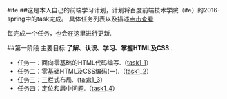 #ife
##这是本人自己的前端学习计划，计划将百度前端技术学院（ife）的2016-spring中的task完成。
具体任务列表以及描述[点击查看](http://ife.baidu.com/task/all "http://ife.baidu.com/task/all")

每完成一个任务，也会在这里进行更新.

##第一阶段
主要目标:**了解、认识、学习、掌握HTML及CSS** .
 - 任务一：面向零基础的HTML代码编写.（[task1_1](https://github.com/yaowen369/ife/tree/master/2016_spring/task1_1 "yaowen369/ife/tree/master/2016_spring/task1_1")）
 - 任务二：零基础HTML及CSS编码(一).（[task1_2](https://github.com/yaowen369/ife/tree/master/2016_spring/task1_2 "yaowen369/ife/tree/master/2016_spring/task1_2")）
 - 任务三：三栏式布局.（[task1_3](https://github.com/yaowen369/ife/tree/master/2016_spring/task1_3 "yaowen369/ife/tree/master/2016_spring/task1_3")）
 - 任务四：定位和居中问题.（[task1_4](https://github.com/yaowen369/ife/tree/master/2016_spring/task1_4 "yaowen369/ife/tree/master/2016_spring/task1_4")）
